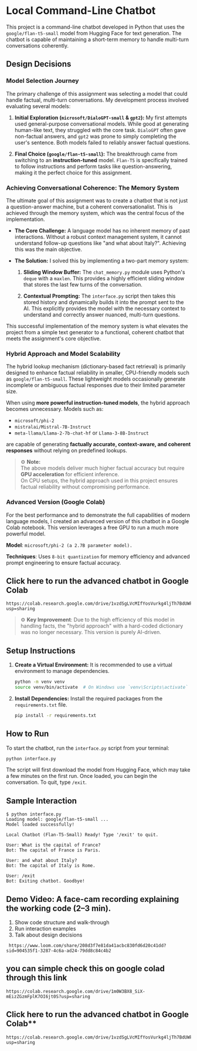 

````markdown
````
# Local Command-Line Chatbot

This project is a command-line chatbot developed in Python that uses the `google/flan-t5-small` model from Hugging Face for text generation. The chatbot is capable of maintaining a short-term memory to handle multi-turn conversations coherently.

## Design Decisions

### Model Selection Journey

The primary challenge of this assignment was selecting a model that could handle factual, multi-turn conversations. My development process involved evaluating several models:

1. **Initial Exploration (`microsoft/DialoGPT-small` & `gpt2`):** My first attempts used general-purpose conversational models. While good at generating human-like text, they struggled with the core task. `DialoGPT` often gave non-factual answers, and `gpt2` was prone to simply completing the user's sentence. Both models failed to reliably answer factual questions.

2. **Final Choice (`google/flan-t5-small`):** The breakthrough came from switching to an **instruction-tuned** model. `Flan-T5` is specifically trained to follow instructions and perform tasks like question-answering, making it the perfect choice for this assignment.

### Achieving Conversational Coherence: The Memory System

The ultimate goal of this assignment was to create a chatbot that is not just a question-answer machine, but a coherent conversationalist. This is achieved through the memory system, which was the central focus of the implementation.

* **The Core Challenge:** A language model has no inherent memory of past interactions. Without a robust context management system, it cannot understand follow-up questions like "and what about Italy?". Achieving this was the main objective.

* **The Solution:** I solved this by implementing a two-part memory system:

  1. **Sliding Window Buffer:** The `chat_memory.py` module uses Python's `deque` with a `maxlen`. This provides a highly efficient sliding window that stores the last few turns of the conversation.

  2. **Contextual Prompting:** The `interface.py` script then takes this stored history and dynamically builds it into the prompt sent to the AI. This explicitly provides the model with the necessary context to understand and correctly answer nuanced, multi-turn questions.

This successful implementation of the memory system is what elevates the project from a simple text generator to a functional, coherent chatbot that meets the assignment's core objective.

### Hybrid Approach and Model Scalability

The hybrid lookup mechanism (dictionary-based fact retrieval) is primarily designed to enhance factual reliability 
in smaller, CPU-friendly models such as `google/flan-t5-small`. These lightweight models occasionally generate incomplete 
or ambiguous factual responses due to their limited parameter size.

When using **more powerful instruction-tuned models**, the hybrid approach becomes  unnecessary. 
Models such as:
- `microsoft/phi-2`
- `mistralai/Mistral-7B-Instruct`
- `meta-llama/Llama-2-7b-chat-hf` or `Llama-3-8B-Instruct`

are capable of generating **factually accurate, context-aware, and coherent responses** without relying on predefined lookups.

> ⚙️ **Note:**  
> The above models deliver much higher factual accuracy but require **GPU acceleration** for efficient inference.  
> On CPU setups, the hybrid approach used in this project ensures factual reliability without compromising performance.


### Advanced Version (Google Colab)
For the best performance and to demonstrate the full capabilities of modern language models, I created an advanced version of this chatbot in a Google Colab notebook. This version leverages a free GPU to run a much more powerful model.

**Model**: `microsoft/phi-2 (a 2.7B parameter model).`

**Techniques**: Uses `8-bit quantization` for memory efficiency and advanced prompt engineering to ensure factual accuracy.

## Click here to run the advanced chatbot in Google Colab
```
https://colab.research.google.com/drive/1vzdSgLVcMIfYosVurkg4ljTh7BdUWkoI?usp=sharing
```

> ⚙️ **Key Improvement**: Due to the high efficiency of this model in handling facts, the "hybrid approach" with a hard-coded dictionary was no longer necessary. This version is purely AI-driven.

## Setup Instructions

1. **Create a Virtual Environment:**
   It is recommended to use a virtual environment to manage dependencies.
   ```bash
   python -m venv venv
   source venv/bin/activate  # On Windows use `venv\Scripts\activate`


2.  **Install Dependencies:**
    Install the required packages from the `requirements.txt` file.
    ```bash
    pip install -r requirements.txt
    ```

## How to Run

To start the chatbot, run the `interface.py` script from your terminal:

```bash
python interface.py
```

The script will first download the model from Hugging Face, which may take a few minutes on the first run. Once loaded, you can begin the conversation. To quit, type `/exit`.

## Sample Interaction

```
$ python interface.py
Loading model: google/flan-t5-small ...
Model loaded successfully!

Local Chatbot (Flan-T5-Small) Ready! Type '/exit' to quit.

User: What is the capital of France?
Bot: The capital of France is Paris.

User: and what about Italy?
Bot: The capital of Italy is Rome.

User: /exit
Bot: Exiting chatbot. Goodbye!
```
## Demo Video: A face-cam recording explaining the working code (2–3 min).
 1.  Show code structure and walk-through
 2.  Run interaction examples
 3.  Talk about design decisions
```
 https://www.loom.com/share/208d3f7e81da41acbc830fd6d20c41dd?sid=904535f1-3287-4c6a-ad24-79dd8c84c4b2
```

## you can simple check this on google colad through this link 
```
https://colab.research.google.com/drive/1m0W3BX8_SiX-mEizZGzmFplK7OI6jt0S?usp=sharing
```
## Click here to run the advanced chatbot in Google Colab**
```
https://colab.research.google.com/drive/1vzdSgLVcMIfYosVurkg4ljTh7BdUWkoI?usp=sharing
```

````